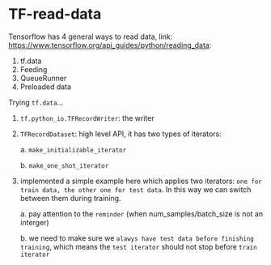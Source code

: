 # TF-read-data

Tensorflow has 4 general ways to read data, link: https://www.tensorflow.org/api_guides/python/reading_data:
1. tf.data
2. Feeding
3. QueueRunner
4. Preloaded data

Trying `tf.data`...
1. `tf.python_io.TFRecordWriter`: the writer
2. `TFRecordDataset`: high level API, it has two types of iterators:

   a. `make_initializable_iterator`
   
   b. `make_one_shot_iterator`
   
3. implemented a simple example here which applies two iterators: `one for train data, the other one for test data`. In this way we can switch between them during training.

    a. pay attention to the `reminder` (when num_samples/batch_size is not an interger)
    
    b. we need to make sure we `alawys have test data before finishing training`, which means the `test iterator` should not stop before `train iterator`
